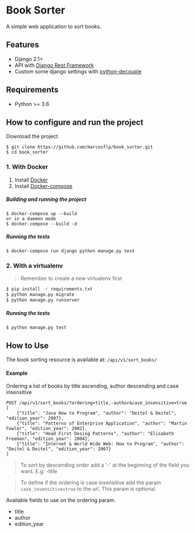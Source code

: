 # Book Sorter

A simple web application to sort books. 


## Features

- Django 2.1+
- API with [Django Rest Framework](https://www.django-rest-framework.org/)
- Custom some django settings with [python-decouple](https://pypi.org/project/python-decouple/) 


## Requirements

- Python >= 3.6


## How to configure and run the project

Download the project
```
$ git clone https://github.com/marcosflp/book_sorter.git
$ cd book_sorter
```


### 1. With Docker

1. Install [Docker](https://docs.docker.com/install/)
2. Install [Docker-compose](https://docs.docker.com/compose/install/)

##### Building and running the project
```
$ docker-compose up --build
or in a daemon mode
$ docker-compose --build -d
```

##### Running the tests
```
$ docker-compose run django python manage.py test
```


### 2. With a virtualenv

> Remember to create a new virtualenv first
```bash
$ pip install -r requirements.txt
$ python manage.py migrate
$ python manage.py runserver
```


##### Running the tests

```bash
$ python manage.py test
```


## How to Use

The book sorting resource is available at: `/api/v1/sort_books/`


#### Example
Ordering a list of books by title ascending, author descending
and case insensitive
```
POST /api/v1/sort_books/?ordering=title,-author&case_insensitive=true
[
    {"title": "Java How to Program", "author": "Deitel & Deitel", "edition_year": 2007},
    {"title": "Patterns of Enterprise Application", "author": "Martin Fowler", "edition_year": 2002},
    {"title": "Head First Desing Patterns", "author": "Elisabeth Freeman", "edition_year": 2004},
    {"title": "Internet & World Wide Web: How to Program", "author": "Deitel & Deitel", "edition_year": 2007}
]
```
> To sort by descending order add a '-' at the beginning of the field you want. E.g: -title

> To define if the ordering is case insensitive add the param `case_insensitive=true` to the url. This param is optional.

Available fields to use on the ordering param.
- title
- author
- edition_year
